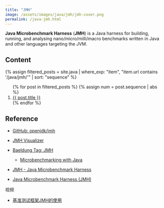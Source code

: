 ```yaml
---
title: "JMH"
image: /assets/images/java/jmh/jmh-cover.png
permalink: /java-jmh.html
---
```


**Java Microbenchmark Harness** (**JMH**) is a Java harness for
building, running, and analysing nano/micro/milli/macro benchmarks
written in Java and other languages targeting the JVM.

## Content

{%
assign filtered_posts = site.java |
where_exp: "item", "item.url contains '/java/jmh/'" |
sort: "sequence"
%}
<ol>
    {% for post in filtered_posts %}
    {% assign num = post.sequence | abs %}
    <li>
        <a href="{{ post.url }}">{{ post.title }}</a>
    </li>
    {% endfor %}
</ol>

## Reference

- [GitHub: openjdk/jmh](https://github.com/openjdk/jmh)
- [JMH Visualizer](https://jmh.morethan.io/)

- [Baeldung Tag: JMH](https://www.baeldung.com/tag/jmh)
    - [Microbenchmarking with Java](https://www.baeldung.com/java-microbenchmark-harness)
- [JMH - Java Microbenchmark Harness](https://jenkov.com/tutorials/java-performance/jmh.html)
- [Java Microbenchmark Harness (JMH)](https://dzone.com/articles/java-microbenchmark-harness-jmh)

视频

- [基准测试框架JMH的使用](https://www.youtube.com/watch?v=EaEavx7k6-w&ab_channel=%E9%BB%91%E9%A9%AC%E7%A8%8B%E5%BA%8F%E5%91%98)
